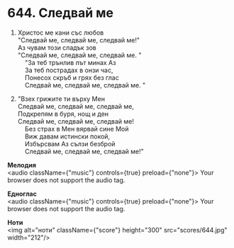 # 644. Следвай ме  

1. Христос ме кани със любов  
"Следвай ме, следвай ме, следвай ме!"  
Аз чувам този сладък зов  
"Следвай ме, следвай ме, следвай ме. "  
    "За теб трънлив път минах Аз  
    За теб пострадах в онзи час,  
    Понесох скръб и грях без глас  
    Следвай ме, следвай ме, следвай ме. "  

2. "Взех грижите ти върху Мен  
Следвай ме, следвай ме, следвай ме,  
Подкрепям в буря, нощ и ден  
Следвай ме, следвай ме, следвай ме!  
    Без страх в Мен вярвай сине Мой  
    Виж давам истински покой,  
    Избърсвам Аз сълзи безброй  
    Следвай ме, следвай ме, следвай ме!"  

__Мелодия__  
<audio className={"music"} controls={true} preload={"none"}><source src="mp3/644.mp3" type="audio/mpeg"/>
Your browser does not support the audio tag.
</audio>  

__Едноглас__  
<audio className={"music"} controls={true} preload={"none"}><source src="transp/644.mp3" type="audio/mpeg"/>
Your browser does not support the audio tag.
</audio>  

__Ноти__  
<img alt="ноти" className={"score"} height="300" src="scores/644.jpg" width="212"/>
